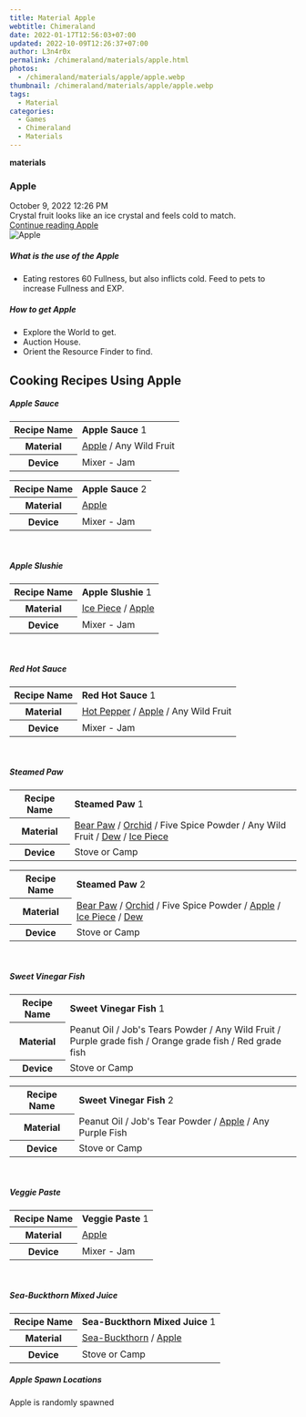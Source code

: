 ```yaml
---
title: Material Apple
webtitle: Chimeraland
date: 2022-01-17T12:56:03+07:00
updated: 2022-10-09T12:26:37+07:00
author: L3n4r0x
permalink: /chimeraland/materials/apple.html
photos:
  - /chimeraland/materials/apple/apple.webp
thumbnail: /chimeraland/materials/apple/apple.webp
tags:
  - Material
categories:
  - Games
  - Chimeraland
  - Materials
---
```


<section id="bootstrap-wrapper">
  <link
    rel="stylesheet"
    href="https://cdn.statically.io/gh/dimaslanjaka/Web-Manajemen/40ac3225/css/bootstrap-4.5-wrapper.css"
  />
  <div
    class="row g-0 border rounded overflow-hidden flex-md-row mb-4 shadow-sm position-relative"
  >
    <div class="col p-4 d-flex flex-column position-static">
      <strong class="d-inline-block mb-2 text-success">materials</strong>
      <h3 class="mb-0">Apple</h3>
      <div class="mb-1 text-muted">October 9, 2022 12:26 PM</div>
      <div class="mb-2 border p-1">
        Crystal fruit looks like an ice crystal and feels cold to match.
      </div>
      <a href="/chimeraland/materials/apple.html" class="stretched-link d-none"
        >Continue reading Apple</a
      >
    </div>
    <div class="col-auto d-none d-lg-block">
      <img src="/chimeraland/materials/apple/apple.webp" alt="Apple" />
    </div>
  </div>
  <div class="row">
    <div class="col-lg-6 col-12 mb-2">
      <div class="card">
        <div class="card-body">
          <h5 class="card-title">What is the use of the Apple</h5>
          <div class="card-text">
            <ul>
              <li>
                Eating restores 60 Fullness, but also inflicts cold. Feed to
                pets to increase Fullness and EXP.
              </li>
            </ul>
          </div>
        </div>
      </div>
    </div>
    <div class="col-lg-6 col-12 mb-2">
      <div class="card">
        <div class="card-body">
          <h5 class="card-title">How to get Apple</h5>
          <div class="card-text">
            <ul>
              <li>Explore the World to get.</li>
              <li>Auction House.</li>
              <li>Orient the Resource Finder to find.</li>
            </ul>
          </div>
        </div>
      </div>
    </div>
    <div class="col-12 mb-2">
      <h2 id="cookable">Cooking Recipes Using Apple</h2>
      <div id="recipe-apple-sauce">
        <h5 id="item-apple-sauce">Apple Sauce</h5>
        <div class="mb-2">
          <table class="table">
            <tr>
              <th>Recipe Name</th>
              <td><b>Apple Sauce</b> 1</td>
            </tr>
            <tr>
              <th>Material</th>
              <td>
                <a
                  class="text-decoration-none"
                  href="/chimeraland/materials/apple.html"
                  >Apple</a
                ><span> / </span>Any Wild Fruit
              </td>
            </tr>
            <tr>
              <th>Device</th>
              <td>Mixer - Jam</td>
            </tr>
          </table>
        </div>
        <div class="mb-2">
          <table class="table">
            <tr>
              <th>Recipe Name</th>
              <td><b>Apple Sauce</b> 2</td>
            </tr>
            <tr>
              <th>Material</th>
              <td>
                <a
                  class="text-decoration-none"
                  href="/chimeraland/materials/apple.html"
                  >Apple</a
                >
              </td>
            </tr>
            <tr>
              <th>Device</th>
              <td>Mixer - Jam</td>
            </tr>
          </table>
        </div>
      </div>
      <br />
      <div id="recipe-apple-slushie">
        <h5 id="item-apple-slushie">Apple Slushie</h5>
        <div class="mb-2">
          <table class="table">
            <tr>
              <th>Recipe Name</th>
              <td><b>Apple Slushie</b> 1</td>
            </tr>
            <tr>
              <th>Material</th>
              <td>
                <a
                  class="text-decoration-none"
                  href="/chimeraland/materials/ice-piece.html"
                  >Ice Piece</a
                ><span> / </span
                ><a
                  class="text-decoration-none"
                  href="/chimeraland/materials/apple.html"
                  >Apple</a
                >
              </td>
            </tr>
            <tr>
              <th>Device</th>
              <td>Mixer - Jam</td>
            </tr>
          </table>
        </div>
      </div>
      <br />
      <div id="recipe-red-hot-sauce">
        <h5 id="item-red-hot-sauce">Red Hot Sauce</h5>
        <div class="mb-2">
          <table class="table">
            <tr>
              <th>Recipe Name</th>
              <td><b>Red Hot Sauce</b> 1</td>
            </tr>
            <tr>
              <th>Material</th>
              <td>
                <a
                  class="text-decoration-none"
                  href="/chimeraland/materials/hot-pepper.html"
                  >Hot Pepper</a
                ><span> / </span
                ><a
                  class="text-decoration-none"
                  href="/chimeraland/materials/apple.html"
                  >Apple</a
                ><span> / </span>Any Wild Fruit
              </td>
            </tr>
            <tr>
              <th>Device</th>
              <td>Mixer - Jam</td>
            </tr>
          </table>
        </div>
      </div>
      <br />
      <div id="recipe-steamed-paw">
        <h5 id="item-steamed-paw">Steamed Paw</h5>
        <div class="mb-2">
          <table class="table">
            <tr>
              <th>Recipe Name</th>
              <td><b>Steamed Paw</b> 1</td>
            </tr>
            <tr>
              <th>Material</th>
              <td>
                <a
                  class="text-decoration-none"
                  href="/chimeraland/materials/bear-paw.html"
                  >Bear Paw</a
                ><span> / </span
                ><a
                  class="text-decoration-none"
                  href="/chimeraland/materials/orchid.html"
                  >Orchid</a
                ><span> / </span>Five Spice Powder<span> / </span>Any Wild
                Fruit<span> / </span
                ><a
                  class="text-decoration-none"
                  href="/chimeraland/materials/dew.html"
                  >Dew</a
                ><span> / </span
                ><a
                  class="text-decoration-none"
                  href="/chimeraland/materials/ice-piece.html"
                  >Ice Piece</a
                >
              </td>
            </tr>
            <tr>
              <th>Device</th>
              <td>Stove or Camp</td>
            </tr>
          </table>
        </div>
        <div class="mb-2">
          <table class="table">
            <tr>
              <th>Recipe Name</th>
              <td><b>Steamed Paw</b> 2</td>
            </tr>
            <tr>
              <th>Material</th>
              <td>
                <a
                  class="text-decoration-none"
                  href="/chimeraland/materials/bear-paw.html"
                  >Bear Paw</a
                ><span> / </span
                ><a
                  class="text-decoration-none"
                  href="/chimeraland/materials/orchid.html"
                  >Orchid</a
                ><span> / </span>Five Spice Powder<span> / </span
                ><a
                  class="text-decoration-none"
                  href="/chimeraland/materials/apple.html"
                  >Apple</a
                ><span> / </span
                ><a
                  class="text-decoration-none"
                  href="/chimeraland/materials/ice-piece.html"
                  >Ice Piece</a
                ><span> / </span
                ><a
                  class="text-decoration-none"
                  href="/chimeraland/materials/dew.html"
                  >Dew</a
                >
              </td>
            </tr>
            <tr>
              <th>Device</th>
              <td>Stove or Camp</td>
            </tr>
          </table>
        </div>
      </div>
      <br />
      <div id="recipe-sweet-vinegar-fish">
        <h5 id="item-sweet-vinegar-fish">Sweet Vinegar Fish</h5>
        <div class="mb-2">
          <table class="table">
            <tr>
              <th>Recipe Name</th>
              <td><b>Sweet Vinegar Fish</b> 1</td>
            </tr>
            <tr>
              <th>Material</th>
              <td>
                Peanut Oil<span> / </span>Job&#x27;s Tears Powder<span> / </span
                >Any Wild Fruit<span> / </span>Purple grade fish<span> / </span
                >Orange grade fish<span> / </span>Red grade fish
              </td>
            </tr>
            <tr>
              <th>Device</th>
              <td>Stove or Camp</td>
            </tr>
          </table>
        </div>
        <div class="mb-2">
          <table class="table">
            <tr>
              <th>Recipe Name</th>
              <td><b>Sweet Vinegar Fish</b> 2</td>
            </tr>
            <tr>
              <th>Material</th>
              <td>
                Peanut Oil<span> / </span>Job&#x27;s Tear Powder<span> / </span
                ><a
                  class="text-decoration-none"
                  href="/chimeraland/materials/apple.html"
                  >Apple</a
                ><span> / </span>Any Purple Fish
              </td>
            </tr>
            <tr>
              <th>Device</th>
              <td>Stove or Camp</td>
            </tr>
          </table>
        </div>
      </div>
      <br />
      <div id="recipe-veggie-paste">
        <h5 id="item-veggie-paste">Veggie Paste</h5>
        <div class="mb-2">
          <table class="table">
            <tr>
              <th>Recipe Name</th>
              <td><b>Veggie Paste</b> 1</td>
            </tr>
            <tr>
              <th>Material</th>
              <td>
                <a
                  class="text-decoration-none"
                  href="/chimeraland/materials/apple.html"
                  >Apple</a
                >
              </td>
            </tr>
            <tr>
              <th>Device</th>
              <td>Mixer - Jam</td>
            </tr>
          </table>
        </div>
      </div>
      <br />
      <div id="recipe-sea-buckthorn-mixed-juice">
        <h5 id="item-sea-buckthorn-mixed-juice">Sea-Buckthorn Mixed Juice</h5>
        <div class="mb-2">
          <table class="table">
            <tr>
              <th>Recipe Name</th>
              <td><b>Sea-Buckthorn Mixed Juice</b> 1</td>
            </tr>
            <tr>
              <th>Material</th>
              <td>
                <a
                  class="text-decoration-none"
                  href="/chimeraland/materials/sea-buckthorn.html"
                  >Sea-Buckthorn</a
                ><span> / </span
                ><a
                  class="text-decoration-none"
                  href="/chimeraland/materials/apple.html"
                  >Apple</a
                >
              </td>
            </tr>
            <tr>
              <th>Device</th>
              <td>Stove or Camp</td>
            </tr>
          </table>
        </div>
      </div>
    </div>
    <div class="col-12 mb-2">
      <h5>Apple Spawn Locations</h5>
      <p>Apple is randomly spawned</p>
    </div>
  </div>
</section>